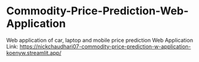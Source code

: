 # Commodity-Price-Prediction-Web-Application
Web application of car, laptop and mobile price prediction
Web Application Link: https://nickchaudhari07-commodity-price-prediction-w-application-koenyw.streamlit.app/
